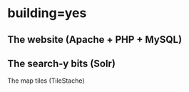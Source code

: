 building=yes
==

The website (Apache + PHP + MySQL)
--

The search-y bits (Solr)
--

The map tiles (TileStache)
